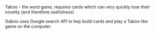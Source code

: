 Taboo - the word game, requires cards which can very quickly lose their novelty (and therefore usefulness)

Gaboo uses Google search API to hep build cards and play a Taboo like game on the computer.